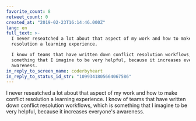 ```yaml
---
favorite_count: 8
retweet_count: 0
created_at: "2019-02-23T16:14:46.000Z"
lang: en
full_text: >-
  I never reseatched a lot about that aspect of my work and how to make conflict
  resolution a learning experience.

  I know of teams that have written down conflict resolution workflows, which is
  something that I imagine to be very helpful, because it increases everyone's
  awareness.
in_reply_to_screen_name: coderbyheart
in_reply_to_status_id_str: "1099341805664067586"
---
```


I never reseatched a lot about that aspect of my work and how to make conflict
resolution a learning experience. I know of teams that have written down
conflict resolution workflows, which is something that I imagine to be very
helpful, because it increases everyone's awareness.
